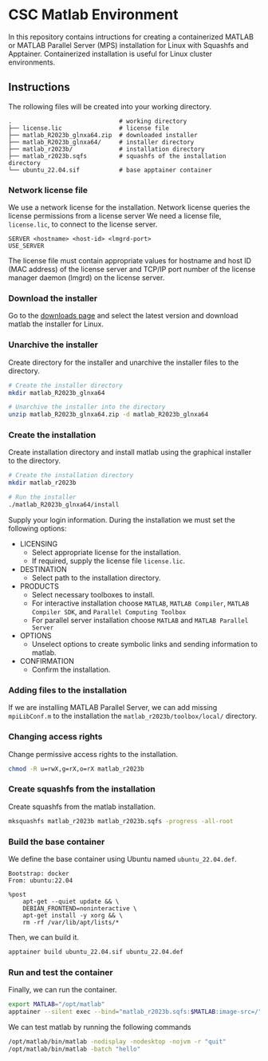 # CSC Matlab Environment
In this repository contains intructions for creating a containerized MATLAB or MATLAB Parallel Server (MPS) installation for Linux with Squashfs and Apptainer.
Containerized installation is useful for Linux cluster environments.


## Instructions
The rollowing files will be created into your working directory.

```text
.                              # working directory
├── license.lic                # license file
├── matlab_R2023b_glnxa64.zip  # downloaded installer
├── matlab_R2023b_glnxa64/     # installer directory
├── matlab_r2023b/             # installation directory
├── matlab_r2023b.sqfs         # squashfs of the installation directory
└── ubuntu_22.04.sif           # base apptainer container
```

### Network license file
We use a network license for the installation.
Network license queries the license permissions from a license server
We need a license file, `license.lic`, to connect to the license server.

```text
SERVER <hostname> <host-id> <lmgrd-port>
USE_SERVER
```

The license file must contain appropriate values for hostname and host ID (MAC address) of the license server and TCP/IP port number of the license manager daemon (lmgrd) on the license server.

### Download the installer
Go to the [downloads page](https://mathworks.com/downloads/) and select the latest version and download matlab the installer for Linux.

### Unarchive the installer
Create directory for the installer and unarchive the installer files to the directory.

```bash
# Create the installer directory
mkdir matlab_R2023b_glnxa64

# Unarchive the installer into the directory
unzip matlab_R2023b_glnxa64.zip -d matlab_R2023b_glnxa64
```

### Create the installation
Create installation directory and install matlab using the graphical installer to the directory.

```bash
# Create the installation directory
mkdir matlab_r2023b

# Run the installer
./matlab_R2023b_glnxa64/install
```

Supply your login information.
During the installation we must set the following options:

* LICENSING
    - Select appropriate license for the installation.
    - If required, supply the license file `license.lic`.
* DESTINATION
    - Select path to the installation directory.
* PRODUCTS
    - Select necessary toolboxes to install.
    - For interactive installation choose `MATLAB`, `MATLAB Compiler`, `MATLAB Compiler SDK`, and `Parallel Computing Toolbox`
    - For parallel server installation choose `MATLAB` and `MATLAB Parallel Server`
* OPTIONS
    - Unselect options to create symbolic links and sending information to matlab.
* CONFIRMATION
    - Confirm the installation.

### Adding files to the installation
If we are installing MATLAB Parallel Server, we can add missing `mpiLibConf.m` to the installation the `matlab_r2023b/toolbox/local/` directory.

### Changing access rights
Change permissive access rights to the installation.

```bash
chmod -R u=rwX,g=rX,o=rX matlab_r2023b
```

### Create squashfs from the installation
Create squashfs from the matlab installation.

```bash
mksquashfs matlab_r2023b matlab_r2023b.sqfs -progress -all-root
```

### Build the base container
We define the base container using Ubuntu named `ubuntu_22.04.def`.

```sif
Bootstrap: docker
From: ubuntu:22.04

%post
    apt-get --quiet update && \
    DEBIAN_FRONTEND=noninteractive \
    apt-get install -y xorg && \
    rm -rf /var/lib/apt/lists/*
```

Then, we can build it.

```bash
apptainer build ubuntu_22.04.sif ubuntu_22.04.def
```

### Run and test the container
Finally, we can run the container.

```bash
export MATLAB="/opt/matlab"
apptainer --silent exec --bind="matlab_r2023b.sqfs:$MATLAB:image-src=/" ubuntu_22.04.sif bash
```

We can test matlab by running the following commands

```bash
/opt/matlab/bin/matlab -nodisplay -nodesktop -nojvm -r "quit"
/opt/matlab/bin/matlab -batch "hello"
```
